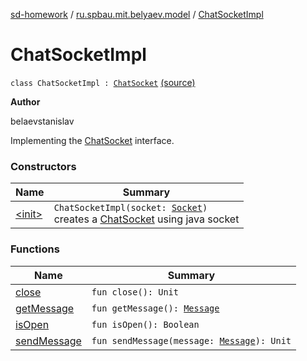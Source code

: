 [sd-homework](../../index.md) / [ru.spbau.mit.belyaev.model](../index.md) / [ChatSocketImpl](.)

# ChatSocketImpl

`class ChatSocketImpl : `[`ChatSocket`](../-chat-socket/index.md) [(source)](https://github.com/StasBel/sd-homework/blob/InstantMessenger/src/main/kotlin/ru/spbau/mit/belyaev/model/ChatSocketImpl.kt#L19)

**Author**

belaevstanislav



Implementing the [ChatSocket](../-chat-socket/index.md) interface.

### Constructors

| Name | Summary |
|---|---|
| [&lt;init&gt;](-init-.md) | `ChatSocketImpl(socket: `[`Socket`](http://docs.oracle.com/javase/6/docs/api/java/net/Socket.html)`)`<br>creates a [ChatSocket](../-chat-socket/index.md) using java socket |

### Functions

| Name | Summary |
|---|---|
| [close](close.md) | `fun close(): Unit` |
| [getMessage](get-message.md) | `fun getMessage(): `[`Message`](../../ru.spbau.mit.belyaev.message/-proto/-message/index.md) |
| [isOpen](is-open.md) | `fun isOpen(): Boolean` |
| [sendMessage](send-message.md) | `fun sendMessage(message: `[`Message`](../../ru.spbau.mit.belyaev.message/-proto/-message/index.md)`): Unit` |
